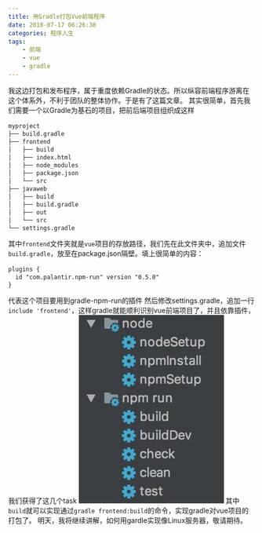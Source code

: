```yaml
---
title: 用Gradle打包Vue前端程序
date: 2018-07-17 06:26:30
categories: 程序人生
tags: 
    - 前端
    - vue
    - gradle
---
```

我这边打包和发布程序，属于重度依赖Gradle的状态。所以纵容前端程序游离在这个体系外，不利于团队的整体协作。于是有了这篇文章。
其实很简单，首先我们需要一个以Gradle为基石的项目，把前后端项目组织成这样
```
myproject
├── build.gradle
├── frontend
│   ├── build
│   ├── index.html
│   ├── node_modules
│   ├── package.json
│   └── src
├── javaweb
│   ├── build
│   ├── build.gradle
│   ├── out
│   └── src
└── settings.gradle
```
其中`frontend`文件夹就是`vue`项目的存放路径，我们先在此文件夹中，追加文件`build.gradle`，放至在package.json隔壁。填上很简单的内容：
```
plugins {
  id "com.palantir.npm-run" version "0.5.0"
}
```
代表这个项目要用到gradle-npm-run的插件
然后修改settings.gradle，追加一行
`include 'frontend'`，这样gradle就能顺利识别vue前端项目了，并且依靠插件，我们获得了这几个task
![-w148](/media/15317809896046.jpg)
其中`build`就可以实现通过`gradle frontend:build`的命令，实现gradle对vue项目的打包了。
明天，我将继续讲解，如何用gardle实现像Linux服务器，敬请期待。
